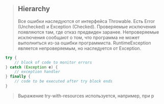 >## Hierarchy
>Все ошибки наследуются от интерфейса Throwable.
>Есть Error (Unchecked) и Exception (Checked). Проверяемые исключения появляются там, где отказ предвиден заранее. Непроверяемые исключения сообщают о том, что программа не может выполниться из-за ошибки программиста. RuntimeException является непроверяемым, но наследуется от Exception.
```java
try {
	// block of code to monitor errors
} catch (Exception e) {
	// exception handler
} finally {
	// code to be executed after try block ends
}
```
>Выражение try-with-resources используется, например, при р
<!--stackedit_data:
eyJoaXN0b3J5IjpbMTAwMTU5MTY4OSw2MjA2ODc0MDMsLTEyNT
QzODYyNThdfQ==
-->